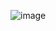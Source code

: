 ![image](https://github.com/bluedragondev/pump_backend/assets/106229445/cf788ead-e045-4b81-8ab8-ce6b7ff31892)
